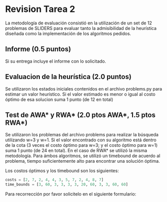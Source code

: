 # Revision Tarea 2

La metodología de evaluación consistió en la utilización de un set de 12 problemas de SLIDERS para evaluar tanto la admisibilidad de la heurística diseñada como la implementación de los algoritmos pedidos.

## Informe (0.5 puntos)
Si su entrega incluye el informe con lo solicitado.

## Evaluacion de la heurística (2.0 puntos)
Se utilizaron los estados iniciales contenidos en el archivo problems.py para estimar un valor heurístico. Si el valor estimado es menor o igual al costo óptimo de esa solucion suma 1 punto (de 12 en total)

## Test de AWA* y RWA* (2.0 ptos AWA*, 1.5 ptos RWA*)
Se utilizaron los problemas del archivo problems para realizar la búsqueda utilizando w=3 y w=1. Si el valor encontrado con su algoritmo está dentro de la cota (3 veces el costo óptimo para w=3; y el costo óptimo para w=1) suma 1 punto (de 24 en total). En el caso de RWA* se utilizó la misma metodología.
Para ámbos algoritmos, se utilizó un timebound de acuerdo al problema, tiempo suficientemente alto para encontrar una solución óptima.

Los costos óptimos y los timebound son los siguientes:
```python
costs = [2, 7, 2, 4, 4, 3, 5, 7, 2, 4, 8, 7]
time_bounds = [3, 60, 3, 3, 3, 3, 20, 60, 3, 3, 60, 60]
```

Para recorrección por favor solicitelo en el siguiente formulario:

